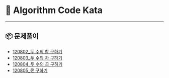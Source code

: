 # 📌 Algorithm Code Kata
---
## 📦 문제풀이

- [120802_두 수의 합 구하기](https://github.com/HJY8682/Algorithm-Code-Kata/blob/main/programmers/120802_%EB%91%90%20%EC%88%98%EC%9D%98%20%ED%95%A9%20%EA%B5%AC%ED%95%98%EA%B8%B0.cpp)
- [120803_두 수의 차 구하기](https://github.com/HJY8682/Algorithm-Code-Kata/commit/616d22fd26c524640e9078d96da48f96b790ab36)
- [120804_두 수의 곱 구하기](https://github.com/HJY8682/Algorithm-Code-Kata/blob/main/programmers/120804_%EB%91%90%20%EC%88%98%EC%9D%98%20%EA%B3%B1%20%EA%B5%AC%ED%95%98%EA%B8%B0.CPP)
- [120805_몫 구하기](https://github.com/HJY8682/Algorithm-Code-Kata/blob/main/programmers/120805_%EB%AA%AB%20%EA%B5%AC%ED%95%98%EA%B8%B0.CPP)
